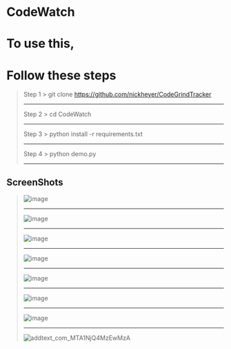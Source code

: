 # CodeWatch 

# To use this,
# Follow these steps
> Step 1 > git clone https://github.com/nickheyer/CodeGrindTracker
> ***
> Step 2 > cd CodeWatch 
> ***
> Step 3 > python install -r requirements.txt 
> ***
> Step 4 > python demo.py 
> ***

## ScreenShots
> ![image](https://user-images.githubusercontent.com/83342917/184480414-ce3801df-196a-4b7d-9b62-022cb5fefedc.png)
> ***
> ![image](https://user-images.githubusercontent.com/83342917/184542048-31026299-95e4-4dbb-976d-c4346a15829c.png)
> ***
> ![image](https://user-images.githubusercontent.com/83342917/184542109-ef3aef58-5afe-4c9c-b9e8-ac063070bad1.png)
> ***
> ![image](https://user-images.githubusercontent.com/83342917/184542136-50dab396-44e8-469e-8908-7079d2ff5ccb.png)
> ***
> ![image](https://user-images.githubusercontent.com/83342917/184542172-2fb97603-8cd9-4484-96ef-f49ed222fb40.png)
> ***
> ![image](https://user-images.githubusercontent.com/83342917/184542187-a74acfc6-0615-4b2e-9f1a-9118d73b6753.png)
> ***
> ![image](https://user-images.githubusercontent.com/83342917/184542215-fcee7b08-cb61-4d1d-ac23-f2ddb972c02b.png)
> ***
> ![addtext_com_MTA1NjQ4MzEwMzA](https://user-images.githubusercontent.com/83342917/184542740-0b61bc1a-20b4-46ce-b68d-35b3714be0b4.png)




